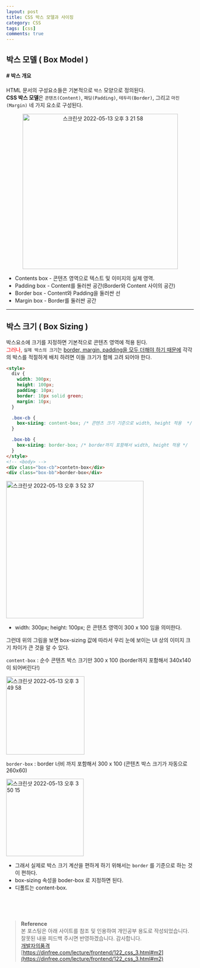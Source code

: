 ```yaml
---
layout: post
title: CSS 박스 모델과 사이징
category: CSS
tags: [css]
comments: true
---
```


## 박스 모델 ( Box Model )

#### # 박스 개요

HTML 문서의 구성요소들은 기본적으로 `박스` 모양으로 정의된다.  
**CSS 박스 모델**은 `콘텐츠(Content)`, `패딩(Padding)`, `테두리(Border)`, 그리고 `마진(Margin)` 네 가지 요소로 구성된다.

<p align='center'><img width="417" alt="스크린샷 2022-05-13 오후 3 21 58" src="https://user-images.githubusercontent.com/76654131/168223215-4d2e3edd-f665-4f05-8be0-90fc9f6e48b4.png"></p>

- Contents box - 콘텐츠 영역으로 텍스트 및 이미지의 실제 영역.
- Padding box - Content를 둘러싼 공간(Border와 Content 사이의 공간)
- Border box - Content와 Padding을 둘러싼 선
- Margin box - Border를 둘러싼 공간

---

## 박스 크기 ( Box Sizing )

박스요소에 크기를 지정하면 기본적으로 콘텐츠 영역에 적용 된다.  
<font color='red'>그러나,</font> `실제 박스의 크기`는 <u>border, margin, padding을 모두 더해야 하기 때문에</u> 각각의 박스를 적절하게 배치 하려면 이들 크기가 함께 고려 되어야 한다.

```html
<style>
  div {
    width: 300px;
    height: 100px;
    padding: 10px;
    border: 10px solid green;
    margin: 10px;
  }

  .box-cb {
    box-sizing: content-box; /* 콘텐츠 크기 기준으로 width, height 적용  */
  }

  .box-bb {
    box-sizing: border-box; /* border까지 포함해서 width, height 적용 */
  }
</style>
<!-- <body> -->
<div class="box-cb">contetn-box</div>
<div class="box-bb">border-box</div>
```

<img width="369" alt="스크린샷 2022-05-13 오후 3 52 37" src="https://user-images.githubusercontent.com/76654131/168227667-43b56fbd-eeaa-457a-9a2c-cf01a48f5e81.png">

- width: 300px; height: 100px; 은 콘텐츠 영역이 300 x 100 임을 의미한다.

그런데 위의 그림을 보면 box-sizing 값에 따라서 우리 눈에 보이는 UI 상의 이미지 크기 차이가 큰 것을 알 수 있다.

`content-box` : 순수 콘텐츠 박스 크기만 300 x 100 (border까지 포함해서 340x140 이 되어버린다!)

<img width="210" alt="스크린샷 2022-05-13 오후 3 49 58" src="https://user-images.githubusercontent.com/76654131/168227276-33bad0d7-8cda-47d1-8edc-87cf29a3f2a4.png">

`border-box` : border 너비 까지 포함해서 300 x 100 (콘텐츠 박스 크기가 자동으로 260x60)

<img width="208" alt="스크린샷 2022-05-13 오후 3 50 15" src="https://user-images.githubusercontent.com/76654131/168227314-238ac53e-e359-4ed9-a0e3-36c3ac574294.png">

- 그래서 실제로 박스 크기 계산을 편하게 하기 위해서는 `border` 를 기준으로 하는 것이 편하다.
- box-sizing 속성을 boder-box 로 지정하면 된다.
- 디폴트는 content-box.

<br>
<br>
<br>

> **Reference**  
> 본 포스팅은 아래 사이트를 참조 및 인용하여 개인공부 용도로 작성되었습니다.  
> 잘못된 내용 피드백 주시면 반영하겠습니다. 감사합니다.  
> [개발자의품격](https://www.youtube.com/c/개발자의품격)  
> [https://dinfree.com/lecture/frontend/122_css_3.html#m2](https://dinfree.com/lecture/frontend/122_css_3.html#m2)
